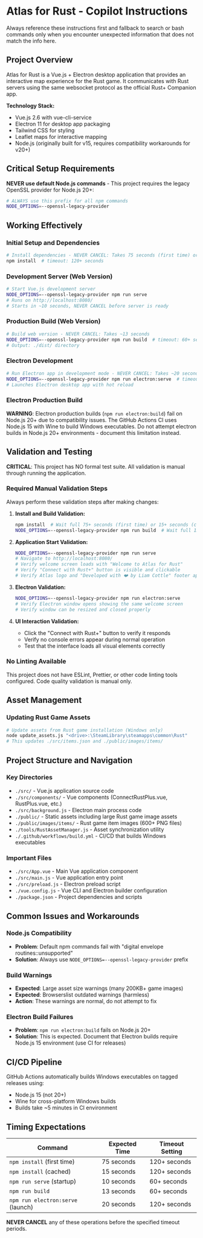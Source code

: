 # Atlas for Rust - Copilot Instructions

Always reference these instructions first and fallback to search or bash commands only when you encounter unexpected information that does not match the info here.

## Project Overview

Atlas for Rust is a Vue.js + Electron desktop application that provides an interactive map experience for the Rust game. It communicates with Rust servers using the same websocket protocol as the official Rust+ Companion app.

**Technology Stack:**
- Vue.js 2.6 with vue-cli-service
- Electron 11 for desktop app packaging  
- Tailwind CSS for styling
- Leaflet maps for interactive mapping
- Node.js (originally built for v15, requires compatibility workarounds for v20+)

## Critical Setup Requirements

**NEVER use default Node.js commands** - This project requires the legacy OpenSSL provider for Node.js 20+:

```bash
# ALWAYS use this prefix for all npm commands
NODE_OPTIONS=--openssl-legacy-provider
```

## Working Effectively

### Initial Setup and Dependencies
```bash
# Install dependencies - NEVER CANCEL: Takes 75 seconds (first time) or 15 seconds (cached)
npm install  # timeout: 120+ seconds
```

### Development Server (Web Version)
```bash
# Start Vue.js development server
NODE_OPTIONS=--openssl-legacy-provider npm run serve
# Runs on http://localhost:8080/
# Starts in ~10 seconds, NEVER CANCEL before server is ready
```

### Production Build (Web Version)  
```bash
# Build web version - NEVER CANCEL: Takes ~13 seconds
NODE_OPTIONS=--openssl-legacy-provider npm run build  # timeout: 60+ seconds
# Output: ./dist/ directory
```

### Electron Development
```bash
# Run Electron app in development mode - NEVER CANCEL: Takes ~20 seconds to launch
NODE_OPTIONS=--openssl-legacy-provider npm run electron:serve  # timeout: 120+ seconds
# Launches Electron desktop app with hot reload
```

### Electron Production Build
**WARNING**: Electron production builds (`npm run electron:build`) fail on Node.js 20+ due to compatibility issues. The GitHub Actions CI uses Node.js 15 with Wine to build Windows executables. Do not attempt electron builds in Node.js 20+ environments - document this limitation instead.

## Validation and Testing

**CRITICAL**: This project has NO formal test suite. All validation is manual through running the application.

### Required Manual Validation Steps
Always perform these validation steps after making changes:

1. **Install and Build Validation:**
   ```bash
   npm install  # Wait full 75+ seconds (first time) or 15+ seconds (cached)
   NODE_OPTIONS=--openssl-legacy-provider npm run build  # Wait full 13+ seconds
   ```

2. **Application Start Validation:**
   ```bash
   NODE_OPTIONS=--openssl-legacy-provider npm run serve
   # Navigate to http://localhost:8080/
   # Verify welcome screen loads with "Welcome to Atlas for Rust" 
   # Verify "Connect with Rust+" button is visible and clickable
   # Verify Atlas logo and "Developed with ❤️ by Liam Cottle" footer appear
   ```

3. **Electron Validation:**
   ```bash
   NODE_OPTIONS=--openssl-legacy-provider npm run electron:serve
   # Verify Electron window opens showing the same welcome screen
   # Verify window can be resized and closed properly
   ```

4. **UI Interaction Validation:**
   - Click the "Connect with Rust+" button to verify it responds
   - Verify no console errors appear during normal operation
   - Test that the interface loads all visual elements correctly

### No Linting Available
This project does not have ESLint, Prettier, or other code linting tools configured. Code quality validation is manual only.

## Asset Management

### Updating Rust Game Assets
```bash
# Update assets from Rust game installation (Windows only)
node update_assets.js "<drive>:\SteamLibrary\steamapps\common\Rust"
# This updates ./src/items.json and ./public/images/items/
```

## Project Structure and Navigation

### Key Directories
- `./src/` - Vue.js application source code
- `./src/components/` - Vue components (ConnectRustPlus.vue, RustPlus.vue, etc.)
- `./src/background.js` - Electron main process code
- `./public/` - Static assets including large Rust game image assets
- `./public/images/items/` - Rust game item images (600+ PNG files)
- `./tools/RustAssetManager.js` - Asset synchronization utility
- `./.github/workflows/build.yml` - CI/CD that builds Windows executables

### Important Files
- `./src/App.vue` - Main Vue application component
- `./src/main.js` - Vue application entry point
- `./src/preload.js` - Electron preload script
- `./vue.config.js` - Vue CLI and Electron builder configuration
- `./package.json` - Project dependencies and scripts

## Common Issues and Workarounds

### Node.js Compatibility
- **Problem**: Default npm commands fail with "digital envelope routines::unsupported" 
- **Solution**: Always use `NODE_OPTIONS=--openssl-legacy-provider` prefix

### Build Warnings
- **Expected**: Large asset size warnings (many 200KB+ game images)
- **Expected**: Browserslist outdated warnings (harmless)
- **Action**: These warnings are normal, do not attempt to fix

### Electron Build Failures
- **Problem**: `npm run electron:build` fails on Node.js 20+
- **Solution**: This is expected. Document that Electron builds require Node.js 15 environment (use CI for releases)

## CI/CD Pipeline
GitHub Actions automatically builds Windows executables on tagged releases using:
- Node.js 15 (not 20+)  
- Wine for cross-platform Windows builds
- Builds take ~5 minutes in CI environment

## Timing Expectations

| Command | Expected Time | Timeout Setting |
|---------|---------------|-----------------|
| `npm install` (first time) | 75 seconds | 120+ seconds |
| `npm install` (cached) | 15 seconds | 120+ seconds |
| `npm run serve` (startup) | 10 seconds | 60+ seconds |
| `npm run build` | 13 seconds | 60+ seconds |
| `npm run electron:serve` (launch) | 20 seconds | 120+ seconds |

**NEVER CANCEL** any of these operations before the specified timeout periods.